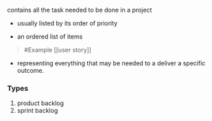 contains all the task needed to be done in a project
- usually listed by its order of priority

- an ordered list of items
>	#Example 
>	[[user story]]
- representing everything that may be needed to a deliver a specific outcome. 

### Types
1. product backlog
2. sprint backlog

